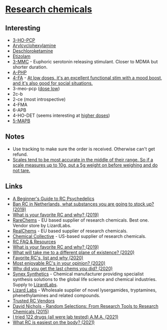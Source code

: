 # [Research chemicals](https://psychonautwiki.org/w/index.php?title=Research_chemicals)

## Interesting

- [3-HO-PCP](https://psychonautwiki.org/wiki/3-HO-PCP)
- [Arylcyclohexylamine](https://psychonautwiki.org/wiki/Arylcyclohexylamine)
- [Deschloroketamine](https://psychonautwiki.org/w/index.php?title=Deschloroketamine)
- [Etizolam](https://psychonautwiki.org/wiki/Etizolam)
- [3-MMC](https://psychonautwiki.org/wiki/3-MMC) - Euphoric serotonin releasing stimulant. Closer to MDMA but shorter duration.
- [A-PHP](https://psychonautwiki.org/w/index.php?title=A-PHP)
- [4-FA](https://psychonautwiki.org/wiki/4-FA) - [At low doses, it's an excellent functional stim with a mood boost, and it's also good for social situations.](https://www.reddit.com/r/researchchemicals/comments/7qvxmn/in_your_opinion_name_some_of_the_best_chemicals/)
- 3-meo-pcp ([dose low](https://reddit.com/r/researchchemicals/comments/bes0sd/_/el8tr5p/?context=1))
- 2c-b
- 2-ce (most introspective)
- 4-FMA
- 6-APB
- 4-HO-DET (seems interesting at [higher doses](https://www.reddit.com/r/researchchemicals/comments/bippwv/4sub_tryptamine_intensity_ranking/))
- [5-MAPB](https://psychonautwiki.org/wiki/5-MAPB)

## Notes

- Use tracking to make sure the order is received. Otherwise can't get refund.
- [Scales tend to be most accurate in the middle of their range. So if a scale measures up to 10g, put a 5g weight on before weighing and do not tare.](https://www.reddit.com/r/researchchemicals/comments/jysobq/handy_tip_for_cheap_scales/)

## Links

- [A Beginner's Guide to RC Psychedelics](https://www.reddit.com/r/researchchemicals/comments/7qep7b/a_beginners_guide_to_rc_psychedelics/)
- [Ban RC in Netherlands, what substances you are going to stock up? (2019)](https://www.reddit.com/r/researchchemicals/comments/bhxh6o/ban_rc_in_netherlands_what_substances_you_are/)
- [What is your favorite RC and why? (2019)](https://www.reddit.com/r/researchchemicals/comments/cf4431/what_is_your_favorite_rc_and_why/)
- [RareChems](https://rarechems.com/) - EU based supplier of research chemicals. Best one. Vendor store by LizardLabs.
- [RealChems](https://realchems.com/) - EU based supplier of research chemicals.
- [Chemical Collective](https://chemical-collective.com/) - US-based supplier of research chemicals.
- [RC FAQ & Resources](https://www.reddit.com/r/researchchemicals/comments/dchpr0/faq_resources/)
- [What is your favorite RC and why? (2019)](https://www.reddit.com/r/researchchemicals/comments/ec7qwt/what_is_your_favorite_rc_and_why/)
- [What will take me to a different plane of existence? (2020)](https://www.reddit.com/r/researchchemicals/comments/fh15ex/what_will_take_me_to_a_different_plane_of/)
- [Favorite RC's, list and why (2020)](https://www.reddit.com/r/researchchemicals/comments/if103b/favorite_rcs_list_and_why_and_go/)
- [Most enjoyable RC's in your opinion? (2020)](https://www.reddit.com/r/researchchemicals/comments/ip4js0/most_enjoyable_rcs_in_your_opinion/)
- [Why did you get the last chems you did? (2020)](https://www.reddit.com/r/researchchemicals/comments/irh069/why_did_you_get_the_last_chems_you_did/)
- [Synex Synthetics](https://www.synexsynthetics.com/) - Chemical manufacturer providing specialist synthesis solutions to the global life science and chemical industries. Supply to [LizardLabs](https://lizardlabs.eu/).
- [Lizard Labs](https://lizardlabs.eu/) - Wholesale supplier of novel lysergamides, tryptamines, phenethylamines and related compounds.
- [Trusted RC Vendors](https://buy.research-chemicals.online/)
- [David Nichols - Random Selections: From Research Tools to Research Chemicals (2015)](https://www.youtube.com/watch?v=iiYaFP6iQGg)
- [I tried 122 drugs (all were lab tested) A.M.A. (2021)](https://www.reddit.com/r/researchchemicals/comments/mg03w7/i_tried_122_drugs_all_were_lab_tested_ama/)
- [What RC is easiest on the body? (2021)](https://www.reddit.com/r/researchchemicals/comments/nt0h0x/what_rc_is_easiest_on_the_body/)
